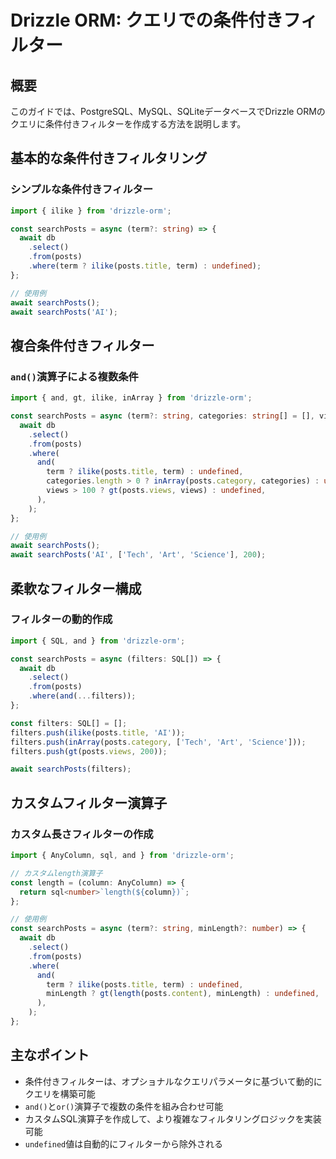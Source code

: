 # Drizzle ORM: クエリでの条件付きフィルター

## 概要
このガイドでは、PostgreSQL、MySQL、SQLiteデータベースでDrizzle ORMのクエリに条件付きフィルターを作成する方法を説明します。

## 基本的な条件付きフィルタリング

### シンプルな条件付きフィルター
```typescript
import { ilike } from 'drizzle-orm';

const searchPosts = async (term?: string) => {
  await db
    .select()
    .from(posts)
    .where(term ? ilike(posts.title, term) : undefined);
};

// 使用例
await searchPosts();
await searchPosts('AI');
```

## 複合条件付きフィルター

### `and()`演算子による複数条件
```typescript
import { and, gt, ilike, inArray } from 'drizzle-orm';

const searchPosts = async (term?: string, categories: string[] = [], views = 0) => {
  await db
    .select()
    .from(posts)
    .where(
      and(
        term ? ilike(posts.title, term) : undefined,
        categories.length > 0 ? inArray(posts.category, categories) : undefined,
        views > 100 ? gt(posts.views, views) : undefined,
      ),
    );
};

// 使用例
await searchPosts();
await searchPosts('AI', ['Tech', 'Art', 'Science'], 200);
```

## 柔軟なフィルター構成

### フィルターの動的作成
```typescript
import { SQL, and } from 'drizzle-orm';

const searchPosts = async (filters: SQL[]) => {
  await db
    .select()
    .from(posts)
    .where(and(...filters));
};

const filters: SQL[] = [];
filters.push(ilike(posts.title, 'AI'));
filters.push(inArray(posts.category, ['Tech', 'Art', 'Science']));
filters.push(gt(posts.views, 200));

await searchPosts(filters);
```

## カスタムフィルター演算子

### カスタム長さフィルターの作成
```typescript
import { AnyColumn, sql, and } from 'drizzle-orm';

// カスタムlength演算子
const length = (column: AnyColumn) => {
  return sql<number>`length(${column})`;
};

// 使用例
const searchPosts = async (term?: string, minLength?: number) => {
  await db
    .select()
    .from(posts)
    .where(
      and(
        term ? ilike(posts.title, term) : undefined,
        minLength ? gt(length(posts.content), minLength) : undefined,
      ),
    );
};
```

## 主なポイント
- 条件付きフィルターは、オプショナルなクエリパラメータに基づいて動的にクエリを構築可能
- `and()`と`or()`演算子で複数の条件を組み合わせ可能
- カスタムSQL演算子を作成して、より複雑なフィルタリングロジックを実装可能
- `undefined`値は自動的にフィルターから除外される
